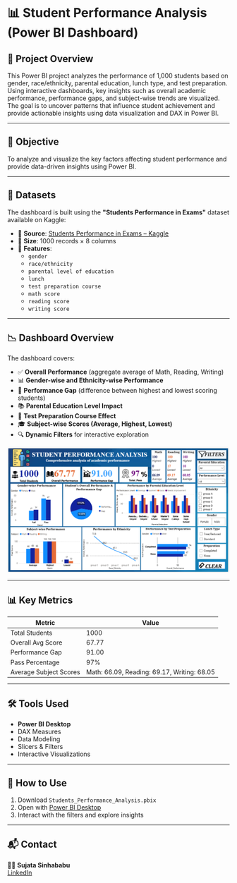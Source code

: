 # 📊 Student Performance Analysis (Power BI Dashboard)


## 📝 Project Overview
This Power BI project analyzes the performance of 1,000 students based on gender, race/ethnicity, parental education, lunch type, and test preparation. Using interactive dashboards, key insights such as overall academic performance, performance gaps, and subject-wise trends are visualized. The goal is to uncover patterns that influence student achievement and provide actionable insights using data visualization and DAX in Power BI.

--- 
## 📌 Objective
To analyze and visualize the key factors affecting student performance and provide data-driven insights using Power BI.

---
## 📂 Datasets
The dashboard is built using the **"Students Performance in Exams"** dataset available on Kaggle:

- 📎 **Source**: [Students Performance in Exams – Kaggle](https://www.kaggle.com/datasets/spscientist/students-performance-in-exams)
- 🧾 **Size**: 1000 records × 8 columns
- 📑 **Features**:
  - `gender`
  - `race/ethnicity`
  - `parental level of education`
  - `lunch`
  - `test preparation course`
  - `math score`
  - `reading score`
  - `writing score`

---

## 📉 Dashboard Overview

The dashboard covers:

- ✅ **Overall Performance** (aggregate average of Math, Reading, Writing)
- 📊 **Gender-wise and Ethnicity-wise Performance**
- 🎯 **Performance Gap** (difference between highest and lowest scoring students)
- 📚 **Parental Education Level Impact**
- 📝 **Test Preparation Course Effect**
- 🎓 **Subject-wise Scores (Average, Highest, Lowest)**
- 🔍 **Dynamic Filters** for interactive exploration

![Student Performance Dashboard](./student%20performance.png)

---

## 📊 Key Metrics

| Metric                | Value       |
|-----------------------|-------------|
| Total Students        | 1000        |
| Overall Avg Score     | 67.77       |
| Performance Gap       | 91.00       |
| Pass Percentage       | 97%         |
| Average Subject Scores| Math: 66.09, Reading: 69.17, Writing: 68.05 |

---
## 🛠 Tools Used

- **Power BI Desktop**
- DAX Measures
- Data Modeling
- Slicers & Filters
- Interactive Visualizations

---

## 🚀 How to Use

1. Download `Students_Performance_Analysis.pbix`
2. Open with [Power BI Desktop](https://powerbi.microsoft.com/desktop/)
3. Interact with the filters and explore insights

---

## 📬 Contact

👩‍💻 **Sujata Sinhababu**  
[LinkedIn](https://www.linkedin.com/in/sujata-sinhababu-041705s/)
